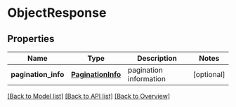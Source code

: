 # ObjectResponse

## Properties
Name | Type | Description | Notes
------------ | ------------- | ------------- | -------------
**pagination_info** | [**PaginationInfo**](PaginationInfo.md) | pagination information | [optional] 

[[Back to Model list]](index.md#documentation-for-models) [[Back to API list]](index.md#endpoint-properties) [[Back to Overview]](index.md)



